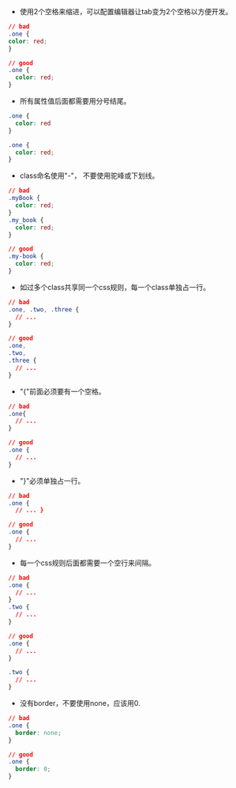 * 使用2个空格来缩进，可以配置编辑器让tab变为2个空格以方便开发。

```css
// bad
.one {
color: red;
}

// good
.one {
  color: red;
}
```

* 所有属性值后面都需要用分号结尾。

```css
.one {
  color: red
}

.one {
  color: red;
}
```

* class命名使用"-"， 不要使用驼峰或下划线。

```css
// bad
.myBook {
  color: red;
}
.my_book {
  color: red;
}

// good
.my-book {
  color: red;
}
```

* 如过多个class共享同一个css规则，每一个class单独占一行。

```css
// bad
.one, .two, .three {
  // ...
}

// good
.one,
.two,
.three {
  // ...
}
```

* "{"前面必须要有一个空格。

```css
// bad
.one{
  // ...
}

// good
.one {
  // ...
}
```

* "}"必须单独占一行。

```css
// bad
.one {
  // ... }

// good
.one {
  // ...
}
```

* 每一个css规则后面都需要一个空行来间隔。

```css
// bad
.one {
  // ... 
}
.two {
  // ...
}

// good
.one {
  // ...
}

.two {
  // ...
}
```

* 没有border，不要使用none，应该用0.

```css
// bad
.one {
  border: none; 
}

// good
.one {
  border: 0;
}
```



